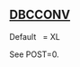 ## [DBCCONV](https://nexus.hexagon.com/documentationcenter/bundle/MSC_Nastran_2022.4/page/Nastran_Combined_Book/qrg/parameters/TOC.DBCCONV.xhtml)

Default    = XL

See POST=0.

